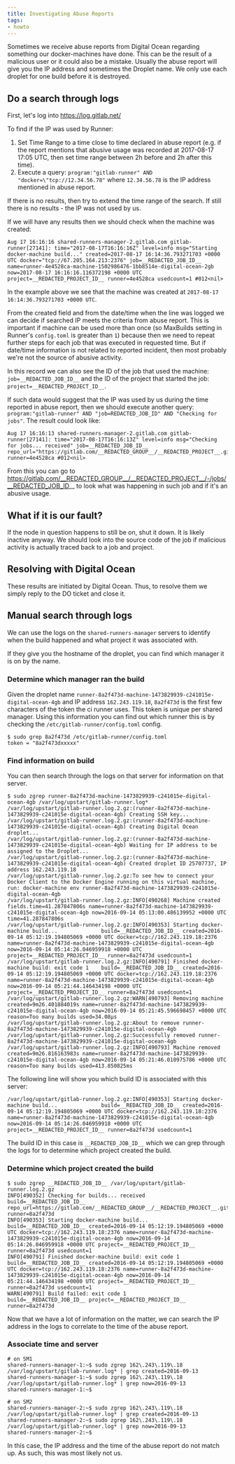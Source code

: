 ```yaml
---
title: Investigating Abuse Reports
tags:
- howto
---
```



Sometimes we receive abuse reports from Digital Ocean regarding something
our docker-machines have done. This can be the result of a malicious user
or it could also be a mistake. Usually the abuse report will give you the
IP address and sometimes the Droplet name. We only use each droplet for
one build before it is destroyed.

## Do a search through logs

First, let's log into https://log.gitlab.net/

To find if the IP was used by Runner:

1. Set Time Range to a time close to time declared in abuse report (e.g. if the
   report mentions that abusive usage was recorded at 2017-08-17 17:05 UTC, then
   set time range between 2h before and 2h after this time).
1. Execute a query: `program:"gitlab-runner" AND "docker=\"tcp://12.34.56.78"` where
   `12.34.56.78` is the IP address mentioned in abuse report.

If there is no results, then try to extend the time range of the search. If still
there is no results - the IP was not used by us.

If we will have any results then we should check when the machine was created:

```
Aug 17 16:16:16 shared-runners-manager-2.gitlab.com gitlab-runner[27141]: time="2017-08-17T16:16:16Z" level=info msg="Starting docker-machine build..." created=2017-08-17 16:14:36.793271703 +0000 UTC docker="tcp://67.205.164.213:2376" job=__REDACTED_JOB_ID__ name=runner-4e4528ca-machine-1502986476-1bb8514e-digital-ocean-2gb now=2017-08-17 16:16:16.116372198 +0000 UTC project=__REDACTED_PROJECT_ID__ runner=4e4528ca usedcount=1 #012<nil>
```

In the example above we see that the machine was created at `2017-08-17 16:14:36.793271703 +0000 UTC`.

From the created field and from the date/time when the line was logged we can decide if
searched IP meets the criteria from abuse report. This is important if machine can be used more than
once (so MaxBuilds setting in Runner's `config.toml` is greater than `1`) because then we need to
repeat further steps for each job that was executed in requested time. But if date/time information
is not related to reported incident, then most probably we're not the source of abusive activity.

In this record we can also see the ID of the job that used the machine: `job=__REDACTED_JOB_ID__` and the ID
of the project that started the job: `project=__REDACTED_PROJECT_ID__`.

If such data would suggest that the IP was used by us during the time reported in abuse report,
then we should execute another query: `program:"gitlab-runner" AND "job=REDACTED_JOB_ID" AND "Checking for jobs"`.
The result could look like:

```
Aug 17 16:16:13 shared-runners-manager-2.gitlab.com gitlab-runner[27141]: time="2017-08-17T16:16:13Z" level=info msg="Checking for jobs... received" job=__REDACTED_JOB_ID__ repo_url="https://gitlab.com/__REDACTED_GROUP__/__REDACTED_PROJECT__.git" runner=4e4528ca #012<nil>
```

From this you can go to https://gitlab.com/__REDACTED_GROUP__/__REDACTED_PROJECT__/-/jobs/__REDACTED_JOB_ID__ to look what was happening in such job and if it's an abusive usage.

## What if it is our fault?

If the node in question happens to still be on, shut it down. It is likely inactive anyway.
We should look into the source code of the job if malicious activity is actually traced back
to a job and project.

## Resolving with Digital Ocean

These results are initiated by Digital Ocean. Thus, to resolve them we simply reply to the
DO ticket and close it.

## Manual search through logs

We can use the logs on the `shared-runners-manager` servers to identify
when the build happened and what project it was associated with.

If they give you the hostname of the droplet, you can find which manager it
is on by the name.

### Determine which manager ran the build

Given the droplet name `runner-8a2f473d-machine-1473829939-c241015e-digital-ocean-4gb` and IP
address `162.243.119.18`, `8a2f473d` is the first few characters of the token the ci runner uses.
This token is unique per shared manager. Using this information you can find out which runner
this is by checking the `/etc/gitlab-runner/config.toml` config.

```
$ sudo grep 8a2f473d /etc/gitlab-runner/config.toml
token = "8a2f473dxxxxx"
```

### Find information on build

You can then search through the logs on that server for information on that server.

```
$ sudo zgrep runner-8a2f473d-machine-1473829939-c241015e-digital-ocean-4gb /var/log/upstart/gitlab-runner.log*
/var/log/upstart/gitlab-runner.log.2.gz:(runner-8a2f473d-machine-1473829939-c241015e-digital-ocean-4gb) Creating SSH key...
/var/log/upstart/gitlab-runner.log.2.gz:(runner-8a2f473d-machine-1473829939-c241015e-digital-ocean-4gb) Creating Digital Ocean droplet...
/var/log/upstart/gitlab-runner.log.2.gz:(runner-8a2f473d-machine-1473829939-c241015e-digital-ocean-4gb) Waiting for IP address to be assigned to the Droplet...
/var/log/upstart/gitlab-runner.log.2.gz:(runner-8a2f473d-machine-1473829939-c241015e-digital-ocean-4gb) Created droplet ID 25707737, IP address 162.243.119.18
/var/log/upstart/gitlab-runner.log.2.gz:To see how to connect your Docker Client to the Docker Engine running on this virtual machine, run: docker-machine env runner-8a2f473d-machine-1473829939-c241015e-digital-ocean-4gb
/var/log/upstart/gitlab-runner.log.2.gz:INFO[490268] Machine created                               fields.time=41.287847806s name=runner-8a2f473d-machine-1473829939-c241015e-digital-ocean-4gb now=2016-09-14 05:13:00.486139952 +0000 UTC time=41.287847806s
/var/log/upstart/gitlab-runner.log.2.gz:INFO[490353] Starting docker-machine build...              build=__REDACTED_JOB_ID__ created=2016-09-14 05:12:19.194805069 +0000 UTC docker=tcp://162.243.119.18:2376 name=runner-8a2f473d-machine-1473829939-c241015e-digital-ocean-4gb now=2016-09-14 05:14:26.046959918 +0000 UTC project=__REDACTED_PROJECT_ID__ runner=8a2f473d usedcount=1
/var/log/upstart/gitlab-runner.log.2.gz:INFO[490791] Finished docker-machine build: exit code 1    build=__REDACTED_JOB_ID__ created=2016-09-14 05:12:19.194805069 +0000 UTC docker=tcp://162.243.119.18:2376 name=runner-8a2f473d-machine-1473829939-c241015e-digital-ocean-4gb now=2016-09-14 05:21:44.146434198 +0000 UTC project=__REDACTED_PROJECT_ID__ runner=8a2f473d usedcount=1
/var/log/upstart/gitlab-runner.log.2.gz:WARN[490793] Removing machine                              created=9m26.401884019s name=runner-8a2f473d-machine-1473829939-c241015e-digital-ocean-4gb now=2016-09-14 05:21:45.596698457 +0000 UTC reason=Too many builds used=34.08µs
/var/log/upstart/gitlab-runner.log.2.gz:About to remove runner-8a2f473d-machine-1473829939-c241015e-digital-ocean-4gb
/var/log/upstart/gitlab-runner.log.2.gz:Successfully removed runner-8a2f473d-machine-1473829939-c241015e-digital-ocean-4gb
/var/log/upstart/gitlab-runner.log.2.gz:INFO[490793] Machine removed                               created=9m26.816163983s name=runner-8a2f473d-machine-1473829939-c241015e-digital-ocean-4gb now=2016-09-14 05:21:46.010975786 +0000 UTC reason=Too many builds used=413.850825ms
```

The following line will show you which build ID is associated with this server:

```
/var/log/upstart/gitlab-runner.log.2.gz:INFO[490353] Starting docker-machine build...              build=__REDACTED_JOB_ID__ created=2016-09-14 05:12:19.194805069 +0000 UTC docker=tcp://162.243.119.18:2376 name=runner-8a2f473d-machine-1473829939-c241015e-digital-ocean-4gb now=2016-09-14 05:14:26.046959918 +0000 UTC project=__REDACTED_PROJECT_ID__ runner=8a2f473d usedcount=1
```

The build ID in this case is `__REDACTED_JOB_ID__` which we can grep through the logs for to
determine which project created the build.

### Determine which project created the build

```
$ sudo zgrep __REDACTED_JOB_ID__ /var/log/upstart/gitlab-runner.log.2.gz
INFO[490352] Checking for builds... received               build=__REDACTED_JOB_ID__ repo_url=https://gitlab.com/__REDACTED_GROUP__/__REDACTED_PROJECT__.git runner=8a2f473d
INFO[490353] Starting docker-machine build...              build=__REDACTED_JOB_ID__ created=2016-09-14 05:12:19.194805069 +0000 UTC docker=tcp://162.243.119.18:2376 name=runner-8a2f473d-machine-1473829939-c241015e-digital-ocean-4gb now=2016-09-14 05:14:26.046959918 +0000 UTC project=__REDACTED_PROJECT_ID__ runner=8a2f473d usedcount=1
INFO[490791] Finished docker-machine build: exit code 1    build=__REDACTED_JOB_ID__ created=2016-09-14 05:12:19.194805069 +0000 UTC docker=tcp://162.243.119.18:2376 name=runner-8a2f473d-machine-1473829939-c241015e-digital-ocean-4gb now=2016-09-14 05:21:44.146434198 +0000 UTC project=__REDACTED_PROJECT_ID__ runner=8a2f473d usedcount=1
WARN[490791] Build failed: exit code 1                     build=__REDACTED_JOB_ID__ project=__REDACTED_PROJECT_ID__ runner=8a2f473d
```

Now that we have a lot of information on the matter, we can search the IP address in the
logs to correlate to the time of the abuse report.

### Associate time and server

```
# on SM1
shared-runners-manager-1:~$ sudo zgrep 162\.243\.119\.18 /var/log/upstart/gitlab-runner.log* | grep created=2016-09-13
shared-runners-manager-1:~$ sudo zgrep 162\.243\.119\.18 /var/log/upstart/gitlab-runner.log* | grep now=2016-09-13
shared-runners-manager-1:~$

# on SM2
shared-runners-manager-2:~$ sudo zgrep 162\.243\.119\.18 /var/log/upstart/gitlab-runner.log* | grep created=2016-09-13
shared-runners-manager-2:~$ sudo zgrep 162\.243\.119\.18 /var/log/upstart/gitlab-runner.log* | grep now=2016-09-13
shared-runners-manager-2:~$
```

In this case, the IP address and the time of the abuse report do not match up. As such, this was
most likely not us.

